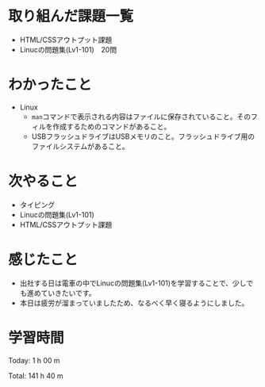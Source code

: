 # 取り組んだ課題一覧
- HTML/CSSアウトプット課題
- Linucの問題集(Lv1-101)　20問

# わかったこと
- Linux
   - `man`コマンドで表示される内容はファイルに保存されていること。そのフィルを作成するためのコマンドがあること。
   - USBフラッシュドライブはUSBメモリのこと。フラッシュドライブ用のファイルシステムがあること。

# 次やること
- タイピング
- Linucの問題集(Lv1-101)
- HTML/CSSアウトプット課題

# 感じたこと
- 出社する日は電車の中でLinucの問題集(Lv1-101)を学習することで、少しでも進めていきたいです。
- 本日は疲労が溜まっていましたため、なるべく早く寝るようにしました。

# 学習時間
Today: 1 h 00 m

Total: 141 h 40 m


